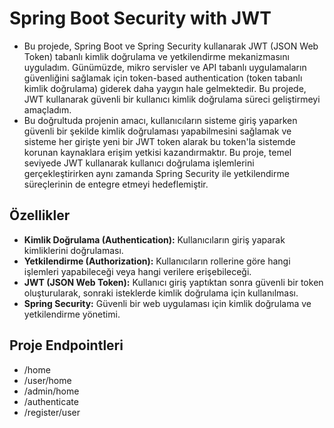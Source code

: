 # Spring Boot Security with JWT
- Bu projede, Spring Boot ve Spring Security kullanarak JWT (JSON Web Token) tabanlı kimlik doğrulama ve yetkilendirme mekanizmasını uyguladım. Günümüzde, mikro servisler ve API tabanlı uygulamaların güvenliğini sağlamak için token-based authentication (token tabanlı kimlik doğrulama) giderek daha yaygın hale gelmektedir. Bu projede, JWT kullanarak güvenli bir kullanıcı kimlik doğrulama süreci geliştirmeyi amaçladım.
- Bu doğrultuda projenin amacı, kullanıcıların sisteme giriş yaparken güvenli bir şekilde kimlik doğrulaması yapabilmesini sağlamak ve sisteme her girişte yeni bir JWT token alarak bu token'la sistemde korunan kaynaklara erişim yetkisi kazandırmaktır. Bu proje, temel seviyede JWT kullanarak kullanıcı doğrulama işlemlerini gerçekleştirirken aynı zamanda Spring Security ile yetkilendirme süreçlerinin de entegre etmeyi hedeflemiştir.
## Özellikler
- **Kimlik Doğrulama (Authentication):** Kullanıcıların giriş yaparak kimliklerini doğrulaması.
- **Yetkilendirme (Authorization):** Kullanıcıların rollerine göre hangi işlemleri yapabileceği veya hangi verilere erişebileceği.
- **JWT (JSON Web Token):** Kullanıcı giriş yaptıktan sonra güvenli bir token oluşturularak, sonraki isteklerde kimlik doğrulama için kullanılması.
- **Spring Security:** Güvenli bir web uygulaması için kimlik doğrulama ve yetkilendirme yönetimi.
## Proje Endpointleri
- /home
- /user/home
- /admin/home
- /authenticate
- /register/user
